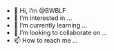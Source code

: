 - 👋 Hi, I’m @BWBLF
- 👀 I’m interested in ...
- 🌱 I’m currently learning ...
- 💞️ I’m looking to collaborate on ...
- 📫 How to reach me ...

<!---
BWBLF/BWBLF is a ✨ special ✨ repository because its `README.md` (this file) appears on your GitHub profile.
You can click the Preview link to take a look at your changes.
--->
